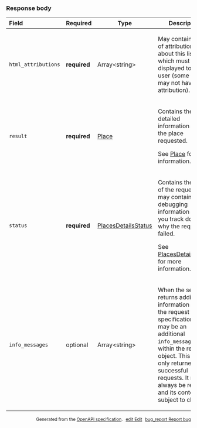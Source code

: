 <!--- This is a generated file, do not edit! -->
<!--- [START maps_http_schema_placesdetailsresponse] -->
<h3 class="schema-object" id="PlacesDetailsResponse">Response body</h3>

| Field               | Required     | Type                                                              | Description                                                                                                                                                                                                                                                                                                                                              |
| :------------------ | ------------ | ----------------------------------------------------------------- | -------------------------------------------------------------------------------------------------------------------------------------------------------------------------------------------------------------------------------------------------------------------------------------------------------------------------------------------------------- |
| `html_attributions` | **required** | Array&lt;string&gt;                                               | <div class="nonref-property-description"><p>May contain a set of attributions about this listing which must be displayed to the user (some listings may not have attribution).</p></div>                                                                                                                                                                 |
| `result`            | **required** | [Place](#Place "Place")                                           | <div class="ref-property-description"><p>Contains the detailed information about the place requested.</p><p>See <a href="#Place">Place</a> for more information.</div>                                                                                                                                                                                   |
| `status`            | **required** | [PlacesDetailsStatus](#PlacesDetailsStatus "PlacesDetailsStatus") | <div class="ref-property-description"><p>Contains the status of the request, and may contain debugging information to help you track down why the request failed.</p><p>See <a href="#PlacesDetailsStatus">PlacesDetailsStatus</a> for more information.</div>                                                                                           |
| `info_messages`     | optional     | Array&lt;string&gt;                                               | <div class="nonref-property-description"><p>When the service returns additional information about the request specification, there may be an additional <code>info_messages</code> field within the response object. This field is only returned for successful requests. It may not always be returned, and its content is subject to change.</p></div> |

<p style="text-align: right; font-size: smaller;">Generated from the <a class="gc-analytics-event" data-category="GMP" data-label="openapi-github" href="https://github.com/googlemaps/openapi-specification" title="Google Maps Platform OpenAPI Specification" class="external">OpenAPI specification</a>.
<a class="gc-analytics-event" data-category="GMP" data-label="openapi-github" style="margin-left: 5px;" href="https://github.com/googlemaps/openapi-specification/blob/main/specification/schemas/PlacesDetailsResponse.yml" title="Edit on GitHub"><span class="material-icons">edit</span> Edit</a>
<a class="gc-analytics-event" data-category="GMP" data-label="openapi-github" style="margin-left: 5px;" href="https://github.com/googlemaps/openapi-specification/issues/new?assignees=&labels=type%3A+bug%2C+triage+me&template=bug_report.md&title=[schemas] Bug - PlacesDetailsResponse" title="File bug for schemas on GitHub"><span class="material-icons">bug_report</span> Report bug</a>
</p>

<!--- [END maps_http_schema_placesdetailsresponse] -->
